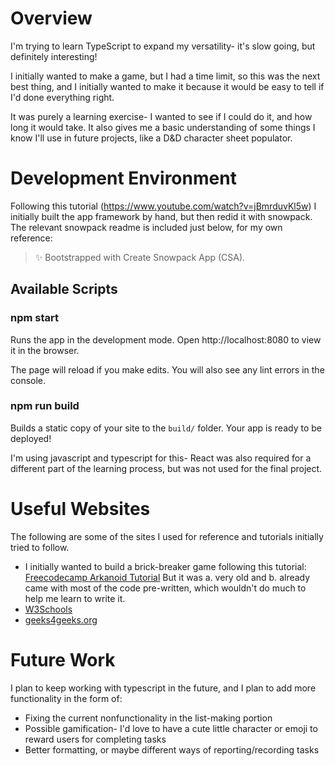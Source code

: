 # Overview

I'm trying to learn TypeScript to expand my versatility- it's slow going, but definitely interesting!

I initially wanted to make a game, but I had a time limit, so this was the next best thing, and I initially wanted to make it because it would be easy to tell if I'd done everything right.

It was purely a learning exercise- I wanted to see if I could do it, and how long it would take. It also gives me a basic understanding of some things I know I'll use in future projects, like a D&D character sheet populator.

# Development Environment
Following this tutorial (https://www.youtube.com/watch?v=jBmrduvKl5w) I initially built the app framework by hand, but then redid it with snowpack.
The relevant snowpack readme is included just below, for my own reference:
> ✨ Bootstrapped with Create Snowpack App (CSA).
## Available Scripts
### npm start
Runs the app in the development mode.
Open http://localhost:8080 to view it in the browser.

The page will reload if you make edits.
You will also see any lint errors in the console.
### npm run build
Builds a static copy of your site to the `build/` folder.
Your app is ready to be deployed!

I'm using javascript and typescript for this- React was also required for a different part of the learning process, but was not used for the final project.

# Useful Websites
The following are some of the sites I used for reference and tutorials initially tried to follow.

- I initially wanted to build a brick-breaker game following this tutorial: [Freecodecamp Arkanoid Tutorial](https://www.youtube.com/watch?v=7bejSTim38A&t=163s) But it was a. very old and b. already came with most of the code pre-written, which wouldn't do much to help me learn to write it.
- [W3Schools](https://www.w3schools.com/typescript/index.php)
- [geeks4geeks.org](https://www.geeksforgeeks.org/how-to-build-a-quiz-app-with-react-and-typescript/#)

# Future Work

I plan to keep working with typescript in the future, and I plan to add more functionality in the form of:

- Fixing the current nonfunctionality in the list-making portion
- Possible gamification- I'd love to have a cute little character or emoji to reward users for completing tasks
- Better formatting, or maybe different ways of reporting/recording tasks
